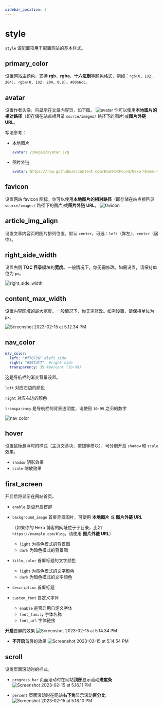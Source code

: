 ```yaml
---
sidebar_position: 3
---
```


# style

`style` 该配置项用于配置网站的基本样式。

## primary_color

设置网站主题色，支持 **rgb**、**rgba**、**十六进制**等颜色格式，例如：`rgb(0, 102, 204)`、`rgba(0, 102, 204, 0.8)`、`#0066cc`。

## avatar

设置作者头像，将显示在文章内容页，如下图。
![avatar](https://evan.beee.top/img/Screen%20Shot%202022-12-11%20at%205.44.13%20PM.png)
你可以使用**本地图片的相对路径**（即存储在站点根目录 `source/images/` 路径下的图片)或**图片外链 URL**。  

写法参考：

- 本地图片
  ```yaml
  avatar: /images/avatar.svg
  ```
- 图片外链
  ```yaml
  avatar: https://raw.githubusercontent.com/EvanNotFound/hexo-theme-redefine/main/source/images/avatar.svg
  ```

## favicon

设置网站 favicon 图标，你可以使用**本地图片的相对路径**（即存储在站点根目录 `source/images/` 路径下的图片)或**图片外链 URL**。 
![favicon](https://evan.beee.top/img/Screen%20Shot%202022-12-11%20at%205.42.21%20PM.png)

## article\_img_align

设置文章内容页的图片排列位置，默认 `center`，可选：`left`（靠左）、`center`（居中）。

## right_side_width

设置右侧 **TOC 目录**模块的**宽度**。一般情况下，你无需修改。如需设置，请保持单位为 `px`。

![right_side_width](https://evan.beee.top/img/Screen%20Shot%202022-12-11%20at%205.40.48%20PM.png)

## content\_max\_width

设置内容区域的最大宽度。一般情况下，你无需修改。如需设置，请保持单位为 `px`。

![Screenshot 2023-02-15 at 5.12.34 PM](https://evan.beee.top/img/2023/02/15/6c413b2018e73ae6824fda700c9403fd.png)

## nav_color

```yml
nav_color: 
  left: "#f78736" #left side 
  right: "#367df7"  #right side
  transparency: 35 #percent (10-99)
```

这是导航栏的渐变背景设置。

`left` 对应左边的颜色

`right` 对应右边的颜色

`transparency` 是导航栏的背景透明度，请使用 `10-99` 之间的数字

![nav_color](https://evan.beee.top/img/Screen%20Shot%202022-12-11%20at%205.46.35%20PM.png)

## hover

设置鼠标悬浮时的样式（主页文章块、按钮等模块），可分别开启 `shadow` 和 `scale` 效果。

- `shadow` 阴影效果
- `scale` 缩放效果

## first_screen

开启后将显示在网站首页。

- `enable` 是否开启首屏

- `background_image` 首屏背景图片，可使用 **本地图片** 或 **图片外链 URL**

  （如果你的 Hexo 博客的网址位于子目录，比如 `https://example.com/blog`，请使用 **图片外链 URL**）

  - `light` 为亮色模式的背景图
  - `dark` 为暗色模式的背景图

- `title_color` 首屏标题的文字颜色

  - `light` 为亮色模式的文字颜色
  - `dark` 为暗色模式的文字颜色

- `description` 首屏标题

- `custom_font` 自定义字体

  - `enable` 是否启用自定义字体
  - `font_family` 字体名称
  - `font_url` 字体链接

**开启**首屏的效果
![Screenshot 2023-02-15 at 5.14.34 PM](https://evan.beee.top/img/2023/02/15/0a6540297f8c1fcc67f8d5559a579698.png)

- **不开启**首屏的效果
  ![Screenshot 2023-02-15 at 5.14.54 PM](https://evan.beee.top/img/2023/02/15/c3a200bf8b2518bad6ffddc5eb6f57ac.png)

## scroll

设置页面滚动时的样式。

- `progress_bar` 页面滚动时在网站**顶部**显示滚动**进度条**
  ![Screenshot 2023-02-15 at 5.16.11 PM](https://evan.beee.top/img/2023/02/15/d21fd5bc321b6e37001c26f9e4a04ebc.png)

- `percent` 页面滚动时在网站**右下角**显示滚动**百分比**![Screenshot 2023-02-15 at 5.18.10 PM](https://evan.beee.top/img/2023/02/15/85d1182cfc0e255bf2aa7eecc788a76c.png)

